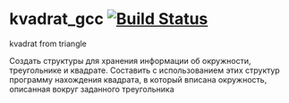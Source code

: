 # kvadrat_gcc [![Build Status](https://travis-ci.com/Serjio2888/kvadrat_gcc.svg?branch=testing)](https://travis-ci.com/Serjio2888/kvadrat_gcc)
kvadrat from triangle


Создать структуры для хранения информации об окружности, треугольнике и квадрате. Составить с использованием этих структур программу нахождения квадрата, в который вписана окружность, описанная вокруг заданного треугольника
